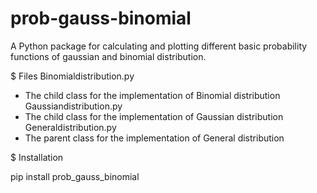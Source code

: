 # prob-gauss-binomial
A Python package for calculating and plotting different basic probability functions of gaussian and binomial distribution.

$ Files
Binomialdistribution.py
- The child class for the implementation of Binomial distribution
Gaussiandistribution.py
- The child class for the implementation of Gaussian distribution
Generaldistribution.py
- The parent class for the implementation of General distribution

$ Installation

pip install prob_gauss_binomial
